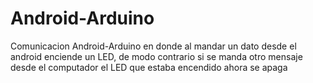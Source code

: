 # Android-Arduino
Comunicacion Android-Arduino en donde al mandar un dato desde el android enciende un LED, de modo contrario si se manda otro mensaje desde el computador  el LED que estaba encendido ahora se apaga
